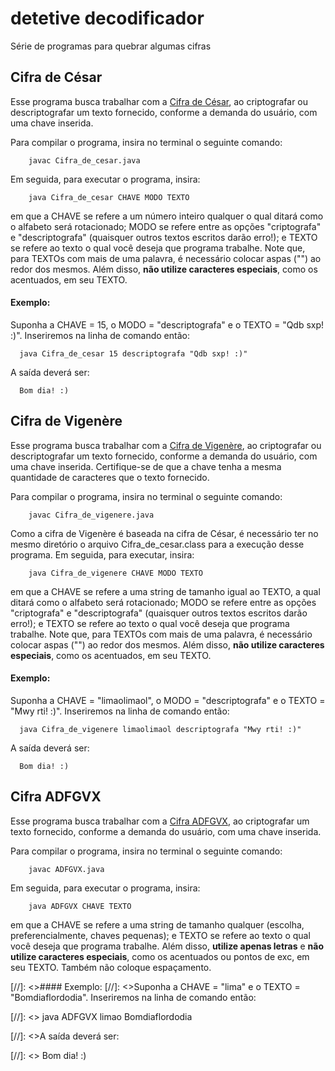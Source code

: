 # detetive decodificador
Série de programas para quebrar algumas cifras

## Cifra de César
Esse programa busca trabalhar com a [Cifra de César](https://pt.wikipedia.org/wiki/Cifra_de_C%C3%A9sar), ao criptografar ou descriptografar um texto fornecido, conforme a demanda do usuário, com uma chave inserida.

Para compilar o programa, insira no terminal o seguinte comando:

        javac Cifra_de_cesar.java

Em seguida, para executar o programa, insira:

        java Cifra_de_cesar CHAVE MODO TEXTO

em que a CHAVE se refere a um número inteiro qualquer o qual ditará como o alfabeto será rotacionado; MODO se refere entre as opções "criptografa" e "descriptografa" (quaisquer outros textos escritos darão erro!); e TEXTO se refere ao texto o qual você deseja que programa trabalhe. Note que, para TEXTOs com mais de uma palavra, é necessário colocar aspas ("") ao redor dos mesmos. Além disso, **não utilize caracteres especiais**, como os acentuados, em seu TEXTO.

#### Exemplo: 
Suponha a CHAVE = 15, o MODO = "descriptografa" e o TEXTO = "Qdb sxp! :)". Inseriremos na linha de comando então:

      java Cifra_de_cesar 15 descriptografa "Qdb sxp! :)"

A saída deverá ser: 

      Bom dia! :)

## Cifra de Vigenère
Esse programa busca trabalhar com a [Cifra de Vigenère](https://pt.wikipedia.org/wiki/Cifra_de_Vigen%C3%A8re), ao criptografar ou descriptografar um texto fornecido, conforme a demanda do usuário, com uma chave inserida. Certifique-se de que a chave tenha a mesma quantidade de caracteres que o texto fornecido.

Para compilar o programa, insira no terminal o seguinte comando:

        javac Cifra_de_vigenere.java

Como a cifra de Vigenère é baseada na cifra de César, é necessário ter no mesmo diretório o arquivo Cifra_de_cesar.class para a execução desse programa. Em seguida, para executar, insira:

        java Cifra_de_vigenere CHAVE MODO TEXTO

em que a CHAVE se refere a uma string de tamanho igual ao TEXTO, a qual ditará como o alfabeto será rotacionado; MODO se refere entre as opções "criptografa" e "descriptografa" (quaisquer outros textos escritos darão erro!); e TEXTO se refere ao texto o qual você deseja que programa trabalhe. Note que, para TEXTOs com mais de uma palavra, é necessário colocar aspas ("") ao redor dos mesmos. Além disso, **não utilize caracteres especiais**, como os acentuados, em seu TEXTO.

#### Exemplo: 
Suponha a CHAVE = "limaolimaol", o MODO = "descriptografa" e o TEXTO = "Mwy rti! :)". Inseriremos na linha de comando então:

      java Cifra_de_vigenere limaolimaol descriptografa "Mwy rti! :)"

A saída deverá ser: 

      Bom dia! :)

## Cifra ADFGVX
Esse programa busca trabalhar com a [Cifra ADFGVX](https://en.wikipedia.org/wiki/ADFGVX_cipher), ao criptografar um texto fornecido, conforme a demanda do usuário, com uma chave inserida.

Para compilar o programa, insira no terminal o seguinte comando:

        javac ADFGVX.java

Em seguida, para executar o programa, insira:

        java ADFGVX CHAVE TEXTO

em que a CHAVE se refere a uma string de tamanho qualquer (escolha, preferencialmente, chaves pequenas); e TEXTO se refere ao texto o qual você deseja que programa trabalhe. Além disso, **utilize apenas letras** e **não utilize caracteres especiais**, como os acentuados ou pontos de exc, em seu TEXTO. Também não coloque espaçamento.

[//]: <>#### Exemplo: 
[//]: <>Suponha a CHAVE = "lima" e o TEXTO = "Bomdiaflordodia". Inseriremos na linha de comando então:

[//]: <>      java ADFGVX limao Bomdiaflordodia

[//]: <>A saída deverá ser: 

[//]: <>      Bom dia! :)
